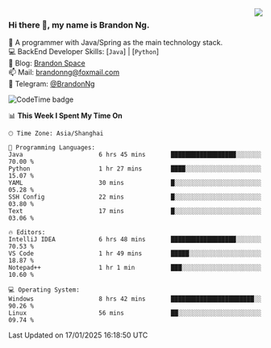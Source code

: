 <img  align="right" src="https://github-readme-stats-brandon0824.vercel.app/api/top-langs/?username=brandon0824&layout=compact">

### Hi there 👋, my name is Brandon Ng.

🌱 A programmer with Java/Spring as the main technology stack.  
💻 BackEnd Developer Skills: [`Java`] | [`Python`]  
📝 Blog: [Brandon Space](https://brandonng.tech)  
📫 Mail: brandonng@foxmail.com  
📰 Telegram: [@BrandonNg](https://t.me/BrandonNg24)  

![CodeTime badge](https://img.shields.io/endpoint?style=flat-square&url=https%3A%2F%2Fapi.codetime.dev%2Fshield%3Fid%3D128%26project%3D%26in%3D604800000)

<!--START_SECTION:waka-->
📊 **This Week I Spent My Time On** 

```text
🕑︎ Time Zone: Asia/Shanghai

💬 Programming Languages: 
Java                     6 hrs 45 mins       ██████████████████░░░░░░░   70.00 % 
Python                   1 hr 27 mins        ████░░░░░░░░░░░░░░░░░░░░░   15.07 % 
YAML                     30 mins             █░░░░░░░░░░░░░░░░░░░░░░░░   05.28 % 
SSH Config               22 mins             █░░░░░░░░░░░░░░░░░░░░░░░░   03.80 % 
Text                     17 mins             █░░░░░░░░░░░░░░░░░░░░░░░░   03.06 % 

🔥 Editors: 
IntelliJ IDEA            6 hrs 48 mins       ██████████████████░░░░░░░   70.53 % 
VS Code                  1 hr 49 mins        █████░░░░░░░░░░░░░░░░░░░░   18.87 % 
Notepad++                1 hr 1 min          ███░░░░░░░░░░░░░░░░░░░░░░   10.60 % 

💻 Operating System: 
Windows                  8 hrs 42 mins       ███████████████████████░░   90.26 % 
Linux                    56 mins             ██░░░░░░░░░░░░░░░░░░░░░░░   09.74 % 
```


 Last Updated on 17/01/2025 16:18:50 UTC
<!--END_SECTION:waka-->
